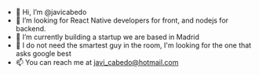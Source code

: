 - 👋 Hi, I’m @javicabedo
- 👀 I’m looking for React Native developers for front, and nodejs for backend.
- 🌱 I’m currently building a startup we are based in Madrid
- 💞️ I do not need the smartest guy in the room, I'm looking for the one that asks google best
- 📫 You can reach me at javi_cabedo@hotmail.com

<!---
javicabedo/javicabedo is a ✨ special ✨ repository because its `README.md` (this file) appears on your GitHub profile.
You can click the Preview link to take a look at your changes.
--->
